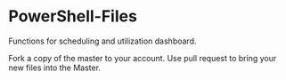 # PowerShell-Files
Functions for scheduling and utilization dashboard.

Fork a copy of the master to your account.  Use pull request to bring your new files into the Master.

